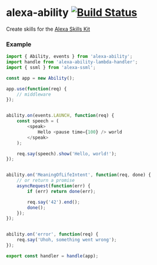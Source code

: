 # alexa-ability [![Build Status](https://travis-ci.org/nickclaw/alexa-ability.svg?branch=master)](https://travis-ci.org/nickclaw/alexa-ability)

Create skills for the [Alexa Skills Kit](https://developer.amazon.com/public/solutions/alexa/alexa-skills-kit)

### Example

```js
import { Ability, events } from 'alexa-ability';
import handle from 'alexa-ability-lambda-handler';
import { ssml } from 'alexa-ssml';

const app = new Ability();

app.use(function(req) {
    // middleware
});


ability.on(events.LAUNCH, function(req) {
    const speech = (
        <speak>
            Hello <pause time={100} /> world
        </speak>
    );

    req.say(speech).show('Hello, world!');
});


ability.on('MeaningOfLifeIntent', function(req, done) {
    // or return a promise
    asyncRequest(function(err) {
        if (err) return done(err);

        req.say('42').end();
        done();
    });
});


ability.on('error', function(req) {
    req.say('Uhoh, something went wrong');
});

export const handler = handle(app);
```
